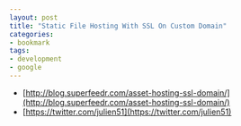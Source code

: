 ```yaml
---
layout: post
title: "Static File Hosting With SSL On Custom Domain"
categories:
- bookmark
tags:
- development
- google
---
```


* [http://blog.superfeedr.com/asset-hosting-ssl-domain/](http://blog.superfeedr.com/asset-hosting-ssl-domain/)
* [https://twitter.com/julien51](https://twitter.com/julien51)